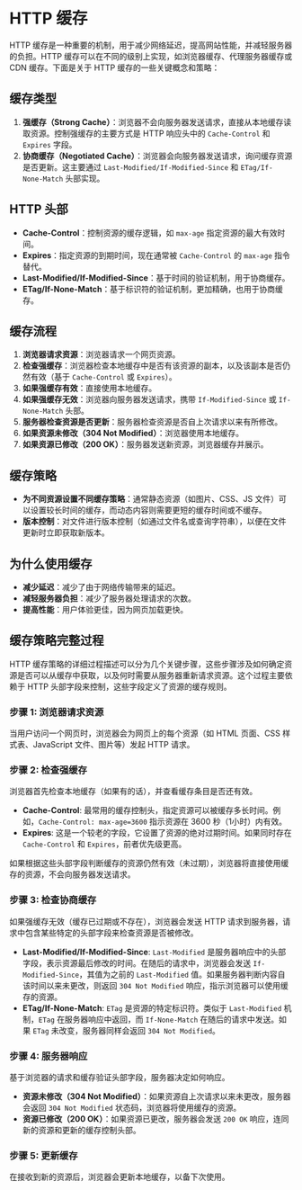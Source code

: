 # HTTP 缓存

HTTP 缓存是一种重要的机制，用于减少网络延迟，提高网站性能，并减轻服务器的负担。HTTP 缓存可以在不同的级别上实现，如浏览器缓存、代理服务器缓存或 CDN 缓存。下面是关于 HTTP 缓存的一些关键概念和策略：

## 缓存类型
1. **强缓存（Strong Cache）**：浏览器不会向服务器发送请求，直接从本地缓存读取资源。控制强缓存的主要方式是 HTTP 响应头中的 `Cache-Control` 和 `Expires` 字段。
2. **协商缓存（Negotiated Cache）**：浏览器会向服务器发送请求，询问缓存资源是否更新。这主要通过 `Last-Modified/If-Modified-Since` 和 `ETag/If-None-Match` 头部实现。

## HTTP 头部
- **Cache-Control**：控制资源的缓存逻辑，如 `max-age` 指定资源的最大有效时间。
- **Expires**：指定资源的到期时间，现在通常被 `Cache-Control` 的 `max-age` 指令替代。
- **Last-Modified/If-Modified-Since**：基于时间的验证机制，用于协商缓存。
- **ETag/If-None-Match**：基于标识符的验证机制，更加精确，也用于协商缓存。

## 缓存流程
1. **浏览器请求资源**：浏览器请求一个网页资源。
2. **检查强缓存**：浏览器检查本地缓存中是否有该资源的副本，以及该副本是否仍然有效（基于 `Cache-Control` 或 `Expires`）。
3. **如果强缓存有效**：直接使用本地缓存。
4. **如果强缓存无效**：浏览器向服务器发送请求，携带 `If-Modified-Since` 或 `If-None-Match` 头部。
5. **服务器检查资源是否更新**：服务器检查资源是否自上次请求以来有所修改。
6. **如果资源未修改（304 Not Modified）**：浏览器使用本地缓存。
7. **如果资源已修改（200 OK）**：服务器发送新资源，浏览器缓存并展示。

## 缓存策略
- **为不同资源设置不同缓存策略**：通常静态资源（如图片、CSS、JS 文件）可以设置较长时间的缓存，而动态内容则需要更短的缓存时间或不缓存。
- **版本控制**：对文件进行版本控制（如通过文件名或查询字符串），以便在文件更新时立即获取新版本。

## 为什么使用缓存
- **减少延迟**：减少了由于网络传输带来的延迟。
- **减轻服务器负担**：减少了服务器处理请求的次数。
- **提高性能**：用户体验更佳，因为网页加载更快。

## 缓存策略完整过程

HTTP 缓存策略的详细过程描述可以分为几个关键步骤，这些步骤涉及如何确定资源是否可以从缓存中获取，以及何时需要从服务器重新请求资源。这个过程主要依赖于 HTTP 头部字段来控制，这些字段定义了资源的缓存规则。

### 步骤 1: 浏览器请求资源
当用户访问一个网页时，浏览器会为网页上的每个资源（如 HTML 页面、CSS 样式表、JavaScript 文件、图片等）发起 HTTP 请求。

### 步骤 2: 检查强缓存
浏览器首先检查本地缓存（如果有的话），并查看缓存条目是否还有效。

- **Cache-Control**: 最常用的缓存控制头，指定资源可以被缓存多长时间。例如，`Cache-Control: max-age=3600` 指示资源在 3600 秒（1小时）内有效。
- **Expires**: 这是一个较老的字段，它设置了资源的绝对过期时间。如果同时存在 `Cache-Control` 和 `Expires`，前者优先级更高。

如果根据这些头部字段判断缓存的资源仍然有效（未过期），浏览器将直接使用缓存的资源，不会向服务器发送请求。

### 步骤 3: 检查协商缓存
如果强缓存无效（缓存已过期或不存在），浏览器会发送 HTTP 请求到服务器，请求中包含某些特定的头部字段来检查资源是否被修改。

- **Last-Modified/If-Modified-Since**: `Last-Modified` 是服务器响应中的头部字段，表示资源最后修改的时间。在随后的请求中，浏览器会发送 `If-Modified-Since`，其值为之前的 `Last-Modified` 值。如果服务器判断内容自该时间以来未更改，则返回 `304 Not Modified` 响应，指示浏览器可以使用缓存的资源。
- **ETag/If-None-Match**: `ETag` 是资源的特定标识符。类似于 `Last-Modified` 机制，`ETag` 在服务器响应中返回，而 `If-None-Match` 在随后的请求中发送。如果 `ETag` 未改变，服务器同样会返回 `304 Not Modified`。

### 步骤 4: 服务器响应
基于浏览器的请求和缓存验证头部字段，服务器决定如何响应。

- **资源未修改（304 Not Modified）**：如果资源自上次请求以来未更改，服务器会返回 `304 Not Modified` 状态码，浏览器将使用缓存的资源。
- **资源已修改（200 OK）**：如果资源已更改，服务器会发送 `200 OK` 响应，连同新的资源和更新的缓存控制头部。

### 步骤 5: 更新缓存
在接收到新的资源后，浏览器会更新本地缓存，以备下次使用。

